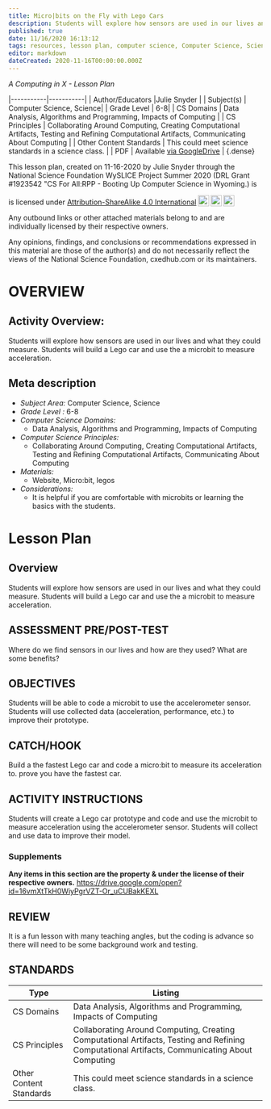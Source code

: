```yaml
---
title: Micro|bits on the Fly with Lego Cars
description: Students will explore how sensors are used in our lives and what they could measure. Students will build a Lego car and use the a microbit to measure acceleration.
published: true
date: 11/16/2020 16:13:12
tags: resources, lesson plan, computer science, Computer Science, Science 
editor: markdown
dateCreated: 2020-11-16T00:00:00.000Z
---
```

*A Computing in X - Lesson Plan*

|-----------|-----------|
| Author/Educators |Julie Snyder |
| Subject(s) | Computer Science, Science|
| Grade Level | 6-8|
| CS Domains | Data Analysis, Algorithms and Programming, Impacts of Computing |
| CS Principles | Collaborating Around Computing, Creating Computational Artifacts, Testing and Refining Computational Artifacts, Communicating About Computing |
| Other Content Standards | This could meet science standards in a science class. | 
| PDF | Available [via GoogleDrive]() |
{.dense}






This lesson plan, created on 11-16-2020 by Julie Snyder through the National Science Foundation WySLICE Project Summer 2020 (DRL Grant #1923542 "CS For All:RPP - Booting Up Computer Science in Wyoming.) is  <p xmlns:cc="http://creativecommons.org/ns#" >  is licensed under <a href="http://creativecommons.org/licenses/by-sa/4.0/?ref=chooser-v1" target="_blank" rel="license noopener noreferrer" style="display:inline-block;">Attribution-ShareAlike 4.0 International<img style="height:22px!important;margin-left:3px;vertical-align:text-bottom;" src="https://mirrors.creativecommons.org/presskit/icons/cc.svg?ref=chooser-v1"><img style="height:22px!important;margin-left:3px;vertical-align:text-bottom;" src="https://mirrors.creativecommons.org/presskit/icons/by.svg?ref=chooser-v1"><img style="height:22px!important;margin-left:3px;vertical-align:text-bottom;" src="https://mirrors.creativecommons.org/presskit/icons/sa.svg?ref=chooser-v1"></a></p>


Any outbound links or other attached materials belong to and are individually licensed by their respective owners. 


Any opinions, findings, and conclusions or recommendations expressed in this material are those of the author(s) and do not necessarily reflect the views of the National Science Foundation, cxedhub.com or its maintainers.


# OVERVIEW
## Activity Overview:  
Students will explore how sensors are used in our lives and what they could measure. Students will build a Lego car and use the a microbit to measure acceleration.
## Meta description
+ *Subject Area:* Computer Science, Science 
+ *Grade Level :* 6-8 
+ *Computer Science Domains:*
   + Data Analysis, Algorithms and Programming, Impacts of Computing
+ *Computer Science Principles:*
   + Collaborating Around Computing, Creating Computational Artifacts, Testing and Refining Computational Artifacts, Communicating About Computing
+ *Materials:* 
   + Website, Micro:bit, legos
+ *Considerations:*
   + It is helpful if you are comfortable with microbits or learning the basics with the students.


# Lesson Plan
## Overview
Students will explore how sensors are used in our lives and what they could measure. Students will build a Lego car and use the a microbit to measure acceleration.
## ASSESSMENT PRE/POST-TEST
Where do we find sensors in our lives and how are they used? What are some benefits?
## OBJECTIVES
Students will be able to code a microbit to use the accelerometer sensor.
Students will use collected data (acceleration, performance,  etc.) to improve their prototype.


## CATCH/HOOK
Build a the fastest Lego car and code a micro:bit to measure its acceleration to. prove you have the fastest car.


## ACTIVITY INSTRUCTIONS
Students will create a Lego car prototype and code and use the microbit to measure acceleration using the accelerometer sensor. Students will collect and use data to improve their model.


### Supplements
**Any items in this section are the property & under the license of their respective owners.**
https://drive.google.com/open?id=16vmXtTkH0WiyPgrVZT-Or_uCUBakKEXL




## REVIEW
It is a fun lesson with many teaching angles, but the coding is advance so there will need to be some background work and testing.
## STANDARDS        
| Type | Listing | 
|-----------|-----------|
| CS Domains  | Data Analysis, Algorithms and Programming, Impacts of Computing|
| CS Principles   | Collaborating Around Computing, Creating Computational Artifacts, Testing and Refining Computational Artifacts, Communicating About Computing|
| Other Content Standards | This could meet science standards in a science class.  |